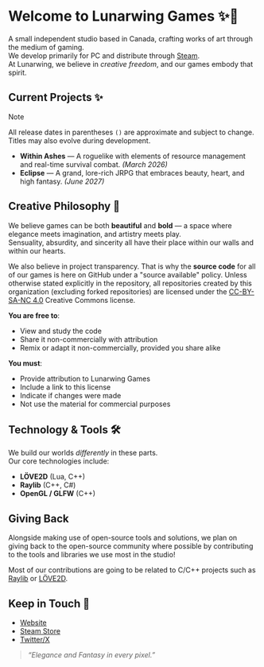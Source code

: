 # Welcome to Lunarwing Games ✨🌙

A small independent studio based in Canada, crafting works of art through the medium of gaming. \
We develop primarily for PC and distribute through [Steam](https://store.steampowered.com). \
At Lunarwing, we believe in *creative freedom*, and our games embody that spirit.

## Current Projects ✨

> [!NOTE]
> All release dates in parentheses `()` are approximate and subject to change.  
> Titles may also evolve during development.

- **Within Ashes** — A roguelike with elements of resource management and real-time survival combat. *(March 2026)*  
- **Eclipse** — A grand, lore-rich JRPG that embraces beauty, heart, and high fantasy. *(June 2027)*  

## Creative Philosophy 🌌
We believe games can be both **beautiful** and **bold** — a space where elegance meets imagination, and artistry meets play.  
Sensuality, absurdity, and sincerity all have their place within our walls and within our hearts.

We also believe in project transparency. That is why the **source code** for all of our games is here on GitHub under a "source available" policy. Unless otherwise stated explicitly in the repository, all repositories created by this organization (excluding forked repositories) are licensed under the [CC-BY-SA-NC 4.0](https://creativecommons.org/licenses/by-nc-sa/4.0/) Creative Commons license.

**You are free to**:
- View and study the code
- Share it non-commercially with attribution
- Remix or adapt it non-commercially, provided you share alike

**You must**:
- Provide attribution to Lunarwing Games
- Include a link to this license
- Indicate if changes were made
- Not use the material for commercial purposes
<!-- This is an eternal committment, by the way. CC cannot be revoked for any repos made while this is active -->

## Technology & Tools 🛠️
We build our worlds *differently* in these parts.  
Our core technologies include:
- **LÖVE2D** (Lua, C++)  
- **Raylib** (C++, C#)  
- **OpenGL / GLFW** (C++)

## Giving Back

Alongside making use of open-source tools and solutions, we plan on giving back to the open-source community where possible by contributing to the tools and libraries we use most in the studio!

Most of our contributions are going to be related to C/C++ projects such as [Raylib](https://github.com/raysan5/raylib) or [LÖVE2D](https://github.com/love2d/love). 

## Keep in Touch 👋
- [Website](https://lunarwing-games.github.io/)  
- [Steam Store]()  
- [Twitter/X]()  

> *“Elegance and Fantasy in every pixel.”*
